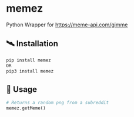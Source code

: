 # memez
Python Wrapper for https://meme-api.com/gimme

## 🛰️ Installation
```python
pip install memez
OR
pip3 install memez
```

## 🤯 Usage
```python
# Returns a random png from a subreddit
memez.getMeme()
```